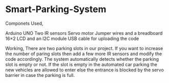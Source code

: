 # Smart-Parking-System

Componets Used,

Arduino UNO
Two IR sensors
Servo motor
Jumper wires and a breadboard
16×2 LCD and an I2C module
USB cable for uploading the code

Working,
There are two parking slots in our project. If you want to increase the number of paring slots then add a few more IR sensors and modify the code accordingly.
The system automatically detects whether the parking slot is empty or not. If the slot is empty in the automated car parking the new vehicles are allowed to enter else the entrance is blocked by the servo barrier in case the parking is full.
